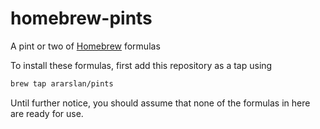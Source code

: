 # homebrew-pints
A pint or two of [Homebrew](https://brew.sh) formulas

To install these formulas, first add this repository as a tap using
```bash
brew tap ararslan/pints
```

Until further notice, you should assume that none of the formulas in here are ready for use.
